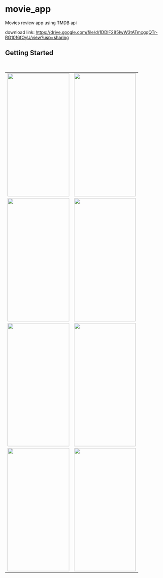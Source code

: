 
# movie_app

Movies review app using TMDB api

download link: https://drive.google.com/file/d/1DDlF285IwW3tATmcgqQTr-RG10f6fOyU/view?usp=sharing

## Getting Started

<br>
<table>
  <tr>
    <td><img src="https://user-images.githubusercontent.com/73823991/119154936-46b06180-ba70-11eb-99a7-824440515543.jpg" width="200" height="400" /></td>
    <td><img src="https://user-images.githubusercontent.com/73823991/119155011-58920480-ba70-11eb-95a2-c7d688760b20.jpg" width="200" height="400" /></td>
  </tr>
  <tr>
    <td><img src="https://user-images.githubusercontent.com/73823991/119155044-634c9980-ba70-11eb-94a0-e35db973001c.jpg" width="200" height="400" /></td>
    <td><img src="https://user-images.githubusercontent.com/73823991/119155206-8b3bfd00-ba70-11eb-9cd0-2cc7a30b88fb.jpg" width="200" height="400" /></td>
  </tr>
  <tr>
    <td><img src="https://user-images.githubusercontent.com/73823991/119155080-6d6e9800-ba70-11eb-9ff3-35c7db6f4f60.jpg" width="200" height="400" /></td>
    <td><img src="https://user-images.githubusercontent.com/73823991/119155135-79f2f080-ba70-11eb-8f7f-8daaa7fc643e.jpg" width="200" height="400" /></td>
  </tr>
  <tr>
    <td><img src="https://user-images.githubusercontent.com/73823991/119155175-82e3c200-ba70-11eb-9b88-4dac3417a2e1.jpg" width="200" height="400" /></td>
    <td><img src="https://user-images.githubusercontent.com/73823991/119156104-875caa80-ba71-11eb-8d08-7d85783e2cde.jpg" width="200" height="400" /></td>
  </tr>
</table>
<!-- <img src="https://user-images.githubusercontent.com/73823991/119154936-46b06180-ba70-11eb-99a7-824440515543.jpg" width="200" height="400" />
<img src="https://user-images.githubusercontent.com/73823991/119155011-58920480-ba70-11eb-95a2-c7d688760b20.jpg" width="200" height="400" />
<img src="https://user-images.githubusercontent.com/73823991/119155044-634c9980-ba70-11eb-94a0-e35db973001c.jpg" width="200" height="400" />
<img src="https://user-images.githubusercontent.com/73823991/119155206-8b3bfd00-ba70-11eb-9cd0-2cc7a30b88fb.jpg" width="200" height="400" />
<img src="https://user-images.githubusercontent.com/73823991/119155080-6d6e9800-ba70-11eb-9ff3-35c7db6f4f60.jpg" width="200" height="400" />
<img src="https://user-images.githubusercontent.com/73823991/119155135-79f2f080-ba70-11eb-8f7f-8daaa7fc643e.jpg" width="200" height="400" />
<img src="https://user-images.githubusercontent.com/73823991/119155175-82e3c200-ba70-11eb-9b88-4dac3417a2e1.jpg" width="200" height="400" />
<img src="https://user-images.githubusercontent.com/73823991/119156104-875caa80-ba71-11eb-8d08-7d85783e2cde.jpg" width="200" height="400" /> -->
<br>



